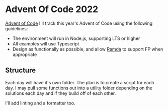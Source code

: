 # Advent Of Code 2022

[Advent of Code](https://adventofcode.com/2022)
I'll track this year's Advent of Code using the following guidelines:
* The environment will run in Node.js, supporting LTS or higher
* All examples will use Typescript
* Design as functionally as possible, and allow [Ramda](https://ramdajs.com/docs/#) to support FP when appropriate

## Structure
Each day will have it's own folder.  The plan is to create a script for each day.  I may pull some functions out into a utility folder depending on the solutions each day and if they build off of each other.

I'll add linting and a formatter too.
